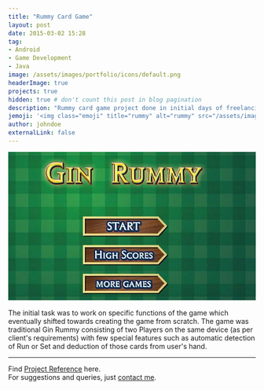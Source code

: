 ```yaml
---
title: "Rummy Card Game"
layout: post
date: 2015-03-02 15:28
tag: 
- Android
- Game Development
- Java
image: /assets/images/portfolio/icons/default.png
headerImage: true
projects: true
hidden: true # don't count this post in blog pagination
description: "Rummy card game project done in initial days of freelancing at Upwork."
jemoji: '<img class="emoji" title="rummy" alt="rummy" src="/assets/images/portfolio/icons/default.png" height="20" width="20" align="absmiddle">'
author: johndoe
externalLink: false
---
```


![Screenshot](/assets/images/portfolio/rummy.jpg)

The initial task was to work on specific functions of the game which eventually shifted towards creating the game from scratch. The game was traditional Gin Rummy consisting of two Players on the same device (as per client's requirements) with few special features such as automatic detection of Run or Set and deduction of those cards from user's hand.

---

Find [Project Reference](https://www.upwork.com/jobs/~01e69fd408f04ef5fd) here.<br />
For suggestions and queries, just [contact me](http://linkedin.com/in/xuhaibahmad).